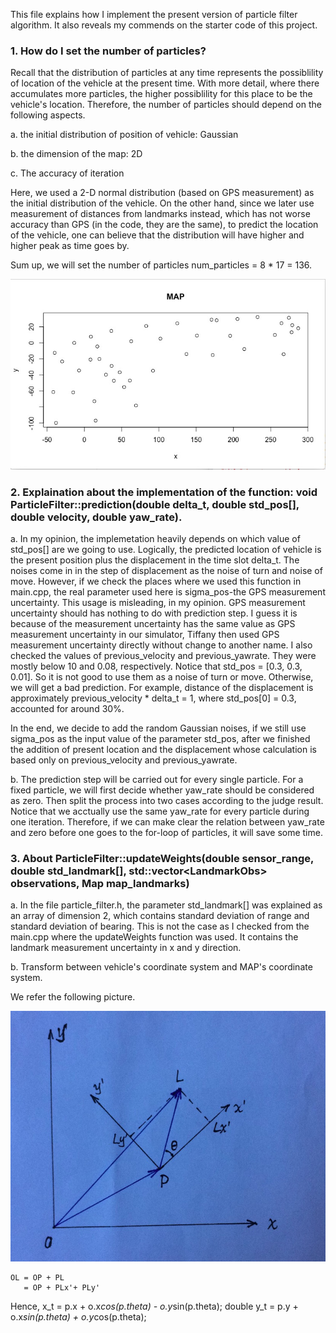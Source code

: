 This file explains how I implement the present version of particle filter algorithm. It also reveals my commends on the starter code of this project.


[//]: # (Image References)
[image1]: ./Pictures/MAP.jpg
[image2]: ./Pictures/Transform_Coordinate.jpg


### 1. How do I set the number of particles?

Recall that the distribution of particles at any time represents the possiblility of location of the vehicle at the present time. With more detail, where there accumulates more particles, the higher possiblility for this place to be the vehicle's location. Therefore, the number of particles should depend on the following aspects.

a. the initial distribution of position of vehicle: Gaussian 

b. the dimension of the map: 2D

c. The accuracy of iteration

Here, we used a 2-D normal distribution (based on GPS measurement) as the initial distribution of the vehicle. On the other hand, since we later use measurement of distances from landmarks instead, which has not worse accuracy than GPS (in the code, they are the same), to predict the location of the vehicle, one can believe that the distribution will have higher and higher peak as time goes by. 

Sum up, we will set the number of particles num_particles = 8 * 17 = 136.

![alt text][image1]

### 2. Explaination about the implementation of the function: void ParticleFilter::prediction(double delta_t, double std_pos[], double velocity, double yaw_rate).

a. In my opinion, the implemetation heavily depends on which value of std_pos[] are we going to use. Logically, the predicted location of vehicle is the present position plus the displacement in the time slot delta_t. The noises come in in the step of displacement as the noise of turn and noise of move. However, if we check the places where we used this function in main.cpp, the real parameter used here is sigma_pos-the GPS measurement uncertainty. This usage is misleading, in my opinion. GPS measurement uncertainty should has nothing to do with prediction step. I guess it is because of the measurement uncertainty has the same value as GPS measurement uncertainty in our simulator, Tiffany then used GPS measurement uncertainty directly without change to another name. I also checked the values of previous_velocity and previous_yawrate. They were mostly below 10 and 0.08, respectively. Notice that std_pos = [0.3, 0.3, 0.01]. So it is not good to use them as a noise of turn or move. Otherwise, we will get a bad prediction. For example, distance of the displacement is approximately previous_velocity * delta_t = 1, where std_pos[0] = 0.3, accounted for around 30%.

In the end, we decide to add the random Gaussian noises, if we still use sigma_pos as the input value of the parameter std_pos, after we finished the addition of present location and the displacement whose calculation is based only on previous_velocity and previous_yawrate. 

b. The prediction step will be carried out for every single particle. For a fixed particle, we will first decide whether yaw_rate should be considered as zero. Then split the process into two cases according to the judge result. Notice that we acctually use the same yaw_rate for every particle during one iteration. Therefore, if we can make clear the relation between yaw_rate and zero before one goes to the for-loop of particles, it will save some time. 

### 3. About ParticleFilter::updateWeights(double sensor_range, double std_landmark[], std::vector\<LandmarkObs> observations, Map map_landmarks)

a. In the file particle_filter.h, the parameter std_landmark[] was explained as an array of dimension 2, which contains standard deviation of range and standard deviation of bearing. This is not the case as I checked from the main.cpp where the updateWeights function was used. It contains the landmark measurement uncertainty in x and y direction. 

b. Transform between vehicle's coordinate system and MAP's coordinate system.

We refer the following picture.

![alt text][image2]

    OL = OP + PL 
       = OP + PLx'+ PLy'       
Hence,
    x_t = p.x + o.x*cos(p.theta) - o.y*sin(p.theta);
      double y_t = p.y + o.x*sin(p.theta) + o.y*cos(p.theta);



